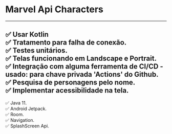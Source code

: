 # Marvel Api Characters
----------------------------------

✅ Usar Kotlin</br>
✅ Tratamento para falha de conexão.</br>
✅ Testes unitários.</br>
✅ Telas funcionando em Landscape e Portrait.</br>
✅ Integração com alguma ferramenta de CI/CD - usado: para chave privada 'Actions' do Github.</br>
✅ Pesquisa de personagens pelo nome.</br>
✅ Implementar acessibilidade na tela.</br>
--------------------------
✅ Java 11.</br>
✅ Android Jetpack.</br>
    ✅ Room.</br>
    ✅ Navigation.</br>
    ✅ SplashScreen Api.</br>


